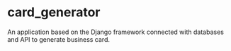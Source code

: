 # card_generator
An application based on the Django framework connected with databases and
API to generate business card.
